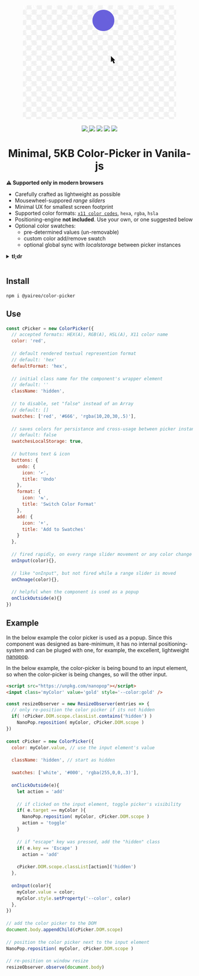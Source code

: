 <p align="center">
  <a href='https://yaireo.github.io/color-picker/'>
    <img src="./demo.gif?sanitize=true" alt="color picker demo gif"/>
  </a>
<p>


<p align="center">
  <a href='https://www.npmjs.com/package/@yaireo/color-picker'>
      <img src="https://badgen.net/npm/v/@yaireo/color-picker?color=blue" />
  </a>
  <img src="https://badgen.net/npm/license/@yaireo/color-picker?color=green" />
  <img src="https://badgen.net/badgesize/brotli/@yaireo/color-picker/@yaireo/color-picker?color=yellow" />
  <img src="https://badgen.net/badgesize/gzip/@yaireo/color-picker/@yaireo/color-picker?color=red" />
  <img src="https://badgen.net/npm/dw/@yaireo/color-picker?color=purple" />
</p>

<h1 align="center">
  Minimal, 5KB Color-Picker in Vanila-js
</h1>


**⚠️ Supported only in modern browsers**

* Carefully crafted as lightweight as possible
* Mousewheel-suppored *range silders*
* Minimal UX for smallest screen footprint
* Supported color formats: [`x11 color codes`](https://en.wikipedia.org/wiki/X11_color_names),
`hexa`, `rgba`, `hsla`
* Positioning-engine **not included**. Use your own, or one suggested below
* Optional color swatches:
  * pre-determined values (un-removable)
  * custom color add/remove swatch
  * optional global sync with *localstorage* between picker instances


<details>
  <summary><strong>tl;dr</strong></summary>

This color-picker component is basesd on my previous work with highly customizable range input (slider) component: [UI-Range](https://github.com/yairEO/ui-range) and the power of HSLA color format infused into custom CSS properties (variables) to allow as lightweight solution as possible.

I have hand-crafted the color transformation functions to be as lightweight as possible, and kept the UI to
the minimum necessary to provide the user with a better, unified, color-picking experience which I believe is better
than the default `<input type=color>` which looks different across browsers and OS, and does ***not*** alow modifications to a color's *alpha* (opacity) channel.

Since this component is ***only*** the color picker itself, it is up to developers to connect it to a position script,
if they wish to use it as a *popup* when some other thing is clicked on the page. An example of such can be
seen in the demo page and below, on the last section.
</details>

<br>

## Install

    npm i @yaireo/color-picker

## Use

```js
const cPicker = new ColorPicker({
  // accepted formats: HEX(A), RGB(A), HSL(A), X11 color name
  color: 'red',

  // default rendered textual represention format
  // default: 'hex'
  defaultFormat: 'hex',

  // initial class name for the component's wrapper element
  // default: ''
  className: 'hidden',

  // to disable, set "false" instead of an Array
  // default: []
  swatches: ['red', '#666', 'rgba(10,20,30,.5)'],

  // saves colors for persistance and cross-usage between picker instances
  // default: false
  swatchesLocalStorage: true,

  // buttons text & icon
  buttons: {
    undo: {
      icon: '↶',
      title: 'Undo'
    },
    format: {
      icon: '⇆',
      title: 'Switch Color Format'
    },
    add: {
      icon: '+',
      title: 'Add to Swatches'
    }
  },

  // fired rapidly, on every range slider movement or any color change
  onInput(color){},

  // like "onInput", but not fired while a range slider is moved
  onChnage(color){},

  // helpful when the component is used as a popup
  onClickOutside(e){}
})
```

## Example

In the below example the color picker is used as a popup.
Since this component was designed as bare-minimum, it has no internal positioning-system
and can be pluged with one, for example, the excellent, lightweight [nanopop](https://github.com/Simonwep/nanopop).

In the below example, the color-picker is being bound to an input element, so when the color-picker
is being changes, so will the other input.

```html
<script src="https://unpkg.com/nanopop"></script>
<input class='myColor' value='gold' style='--color:gold' />
```

```js
const resizeObserver = new ResizeObserver(entries => {
  // only re-position the color picker if its not hidden
  if( !cPicker.DOM.scope.classList.contains('hidden') )
    NanoPop.reposition( myColor, cPicker.DOM.scope )
})

const cPicker = new ColorPicker({
  color: myColor.value, // use the input element's value

  className: 'hidden', // start as hidden

  swatches: ['white', '#000', 'rgba(255,0,0,.3)'],

  onClickOutside(e){
    let action = 'add'

    // if clicked on the input element, toggle picker's visibility
    if( e.target == myColor ){
      NanoPop.reposition( myColor, cPicker.DOM.scope )
      action = 'toggle'
    }

    // if "escape" key was pressed, add the "hidden" class
    if( e.key == 'Escape' )
      action = 'add'

    cPicker.DOM.scope.classList[action]('hidden')
  },

  onInput(color){
    myColor.value = color;
    myColor.style.setProperty('--color', color)
  },
})

// add the color picker to the DOM
document.body.appendChild(cPicker.DOM.scope)

// position the color picker next to the input element
NanoPop.reposition( myColor, cPicker.DOM.scope )

// re-position on window resize
resizeObserver.observe(document.body)
```

